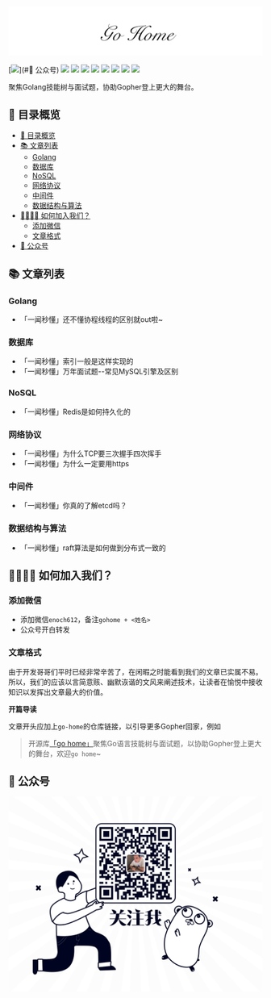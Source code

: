 ![](./logo.png)

[![](https://img.shields.io/badge/公众号-平也-brightgreen)](#👀 公众号)
[![](https://img.shields.io/badge/cnblogs-博客园-9cf)](https://www.cnblogs.com/pingyeaa)
[![](https://img.shields.io/badge/juejin-掘金-blue)](https://juejin.im/user/5b879fd46fb9a019e643501e/posts)
[![](https://img.shields.io/badge/csdn-CSDN-red)](https://blog.csdn.net/enoch612)
[![](https://img.shields.io/badge/segmentfault-思否-green)](https://segmentfault.com/u/pingyeaa)
[![](https://img.shields.io/badge/toutiao-今日头条-critical)](https://www.toutiao.com/c/user/99726624485/#mid=1632470920869900)
[![](https://img.shields.io/badge/oschina-开源中国-blue)](https://my.oschina.net/u/4429381)
[![](https://img.shields.io/badge/jianshu-简书-orange)](https://www.jianshu.com/u/b683a986d544)
[![](https://img.shields.io/badge/zhihu-知乎-yellow)](https://www.zhihu.com/people/ma-li-ao-de-guan-dao)

聚焦Golang技能树与面试题，协助Gopher登上更大的舞台。

## 🌈 目录概览

- [🌈 目录概览](#-------)
- [📚 文章列表](#-------)
  * [Golang](#golang)
  * [数据库](#---)
  * [NoSQL](#nosql)
  * [网络协议](#----)
  * [中间件](#---)
  * [数据结构与算法](#-------)
- [👨‍👨‍👧‍👧 如何加入我们？](#-------------------)
  * [添加微信](#----)
  * [文章格式](#----)
- [👀 公众号](#------)

## 📚 文章列表

### Golang

- 「一闻秒懂」还不懂协程线程的区别就out啦~

### 数据库

- 「一闻秒懂」索引一般是这样实现的
- 「一闻秒懂」万年面试题--常见MySQL引擎及区别

### NoSQL
- 「一闻秒懂」Redis是如何持久化的

### 网络协议
- 「一闻秒懂」为什么TCP要三次握手四次挥手
- 「一闻秒懂」为什么一定要用https

### 中间件

- 「一闻秒懂」你真的了解etcd吗？

### 数据结构与算法

- 「一闻秒懂」raft算法是如何做到分布式一致的

## 👨‍👨‍👧‍👧 如何加入我们？

### 添加微信

- 添加微信`enoch612`，备注`gohome + <姓名>`
- 公众号开白转发

### 文章格式

由于开发哥哥们平时已经非常辛苦了，在闲暇之时能看到我们的文章已实属不易。所以，我们的应该以言简意赅、幽默诙谐的文风来阐述技术，让读者在愉悦中接收知识以发挥出文章最大的价值。

**开篇导读**

文章开头应加上`go-home`的仓库链接，以引导更多Gopher回家，例如

> 开源库[「go home」](https://github.com/pingyeaa/go-home)聚焦Go语言技能树与面试题，以协助Gopher登上更大的舞台，欢迎`go home`~

## 👀 公众号

![](./qrcode.png)